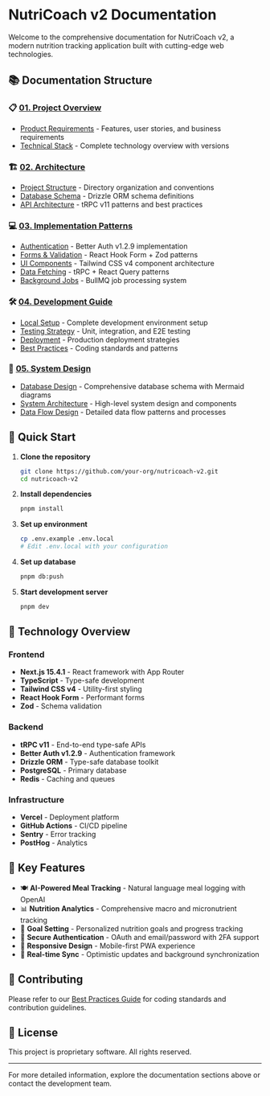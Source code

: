 # NutriCoach v2 Documentation

Welcome to the comprehensive documentation for NutriCoach v2, a modern nutrition tracking application built with cutting-edge web technologies.

## 📚 Documentation Structure

### 📋 [01. Project Overview](./01-project/)

- [Product Requirements](./01-project/product-requirements.md) - Features, user stories, and business requirements
- [Technical Stack](./01-project/technical-stack.md) - Complete technology overview with versions

### 🏗️ [02. Architecture](./02-architecture/)

- [Project Structure](./02-architecture/project-structure.md) - Directory organization and conventions
- [Database Schema](./02-architecture/database-schema.md) - Drizzle ORM schema definitions
- [API Architecture](./02-architecture/api-architecture.md) - tRPC v11 patterns and best practices

### 💻 [03. Implementation Patterns](./03-implementation/)

- [Authentication](./03-implementation/authentication.md) - Better Auth v1.2.9 implementation
- [Forms & Validation](./03-implementation/forms-validation.md) - React Hook Form + Zod patterns
- [UI Components](./03-implementation/ui-components.md) - Tailwind CSS v4 component architecture
- [Data Fetching](./03-implementation/data-fetching.md) - tRPC + React Query patterns
- [Background Jobs](./03-implementation/background-jobs.md) - BullMQ job processing system

### 🛠️ [04. Development Guide](./04-development/)

- [Local Setup](./04-development/local-setup.md) - Complete development environment setup
- [Testing Strategy](./04-development/testing-strategy.md) - Unit, integration, and E2E testing
- [Deployment](./04-development/deployment.md) - Production deployment strategies
- [Best Practices](./04-development/best-practices.md) - Coding standards and patterns

### 🎨 [05. System Design](./05-design/)

- [Database Design](./05-design/database-design.md) - Comprehensive database schema with Mermaid diagrams
- [System Architecture](./05-design/system-architecture.md) - High-level system design and components
- [Data Flow Design](./05-design/data-flow-design.md) - Detailed data flow patterns and processes

## 🚀 Quick Start

1. **Clone the repository**

   ```bash
   git clone https://github.com/your-org/nutricoach-v2.git
   cd nutricoach-v2
   ```

2. **Install dependencies**

   ```bash
   pnpm install
   ```

3. **Set up environment**

   ```bash
   cp .env.example .env.local
   # Edit .env.local with your configuration
   ```

4. **Set up database**

   ```bash
   pnpm db:push
   ```

5. **Start development server**
   ```bash
   pnpm dev
   ```

## 🔧 Technology Overview

### Frontend

- **Next.js 15.4.1** - React framework with App Router
- **TypeScript** - Type-safe development
- **Tailwind CSS v4** - Utility-first styling
- **React Hook Form** - Performant forms
- **Zod** - Schema validation

### Backend

- **tRPC v11** - End-to-end type-safe APIs
- **Better Auth v1.2.9** - Authentication framework
- **Drizzle ORM** - Type-safe database toolkit
- **PostgreSQL** - Primary database
- **Redis** - Caching and queues

### Infrastructure

- **Vercel** - Deployment platform
- **GitHub Actions** - CI/CD pipeline
- **Sentry** - Error tracking
- **PostHog** - Analytics

## 📖 Key Features

- 🍽️ **AI-Powered Meal Tracking** - Natural language meal logging with OpenAI
- 📊 **Nutrition Analytics** - Comprehensive macro and micronutrient tracking
- 🎯 **Goal Setting** - Personalized nutrition goals and progress tracking
- 🔐 **Secure Authentication** - OAuth and email/password with 2FA support
- 📱 **Responsive Design** - Mobile-first PWA experience
- 🔄 **Real-time Sync** - Optimistic updates and background synchronization

## 🤝 Contributing

Please refer to our [Best Practices Guide](./04-development/best-practices.md) for coding standards and contribution guidelines.

## 📝 License

This project is proprietary software. All rights reserved.

---

For more detailed information, explore the documentation sections above or contact the development team.
